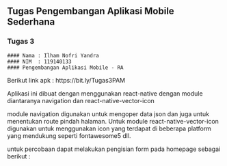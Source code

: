 ## Tugas Pengembangan Aplikasi Mobile Sederhana
### Tugas 3
```
#### Nama : Ilham Nofri Yandra
#### NIM  : 119140133
#### Pengembangan Aplikasi Mobile - RA
```
<p> Berikut link apk : https://bit.ly/Tugas3PAM
</p>

Aplikasi ini dibuat dengan menggunakan react-native dengan module diantaranya navigation dan react-native-vector-icon

module navigation digunakan untuk mengoper data json dan juga untuk menentukan route pindah halaman. Untuk module react-native-vector-icon digunakan untuk menggunakan icon yang terdapat di beberapa platform yang mendukung seperti fontawesome5 dll.

untuk percobaan dapat melakukan pengisian form pada homepage 
sebagai berikut :




